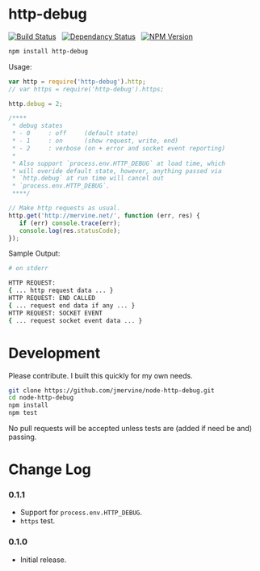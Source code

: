 # http-debug

[![Build Status](https://travis-ci.org/jmervine/node-http-debug.png?branch=master)](https://travis-ci.org/jmervine/node-http-debug) &nbsp; [![Dependancy Status](https://david-dm.org/jmervine/node-http-debug.png)](https://david-dm.org/jmervine/node-http-debug) &nbsp; [![NPM Version](https://badge.fury.io/js/http-debug.png)](https://badge.fury.io/js/http-debug)


``` sh
npm install http-debug
```

Usage:

``` javascript
var http = require('http-debug').http;
// var https = require('http-debug').https;

http.debug = 2;

/****
 * debug states
 * - 0     : off     (default state)
 * - 1     : on      (show request, write, end)
 * - 2     : verbose (on + error and socket event reporting)
 *
 * Also support `process.env.HTTP_DEBUG` at load time, which
 * will overide default state, however, anything passed via
 * `http.debug` at run time will cancel out
 * `process.env.HTTP_DEBUG`.
 ****/

// Make http requests as usual.
http.get('http://mervine.net/', function (err, res) {
   if (err) console.trace(err);
   console.log(res.statusCode);
});

```

Sample Output:
``` sh
# on stderr

HTTP REQUEST:
{ ... http request data ... }
HTTP REQUEST: END CALLED
{ ... request end data if any ... }
HTTP REQUEST: SOCKET EVENT
{ ... request socket event data ... }

```

# Development

Please contribute. I built this quickly for my own needs.

``` sh
git clone https://github.com/jmervine/node-http-debug.git
cd node-http-debug
npm install
npm test
```

No pull requests will be accepted unless tests are (added if need be and) passing.

# Change Log

### 0.1.1

* Support for `process.env.HTTP_DEBUG`.
* `https` test.

### 0.1.0

* Initial release.
